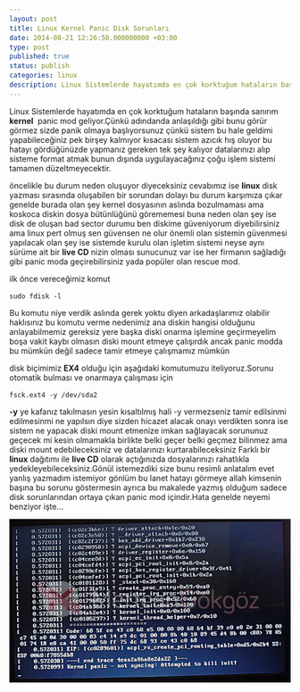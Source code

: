 ```yaml
---
layout: post
title: Linux Kernel Panic Disk Sorunları
date: 2014-08-21 12:26:50.000000000 +03:00
type: post
published: true
status: publish
categories: linux
description: Linux Sistemlerde hayatımda en çok korktuğum hataların başında sanırım karnal panic mod geliyor.Çünkü adındanda anlaşıldığı gibi bunu görür görmez
---
```

Linux Sistemlerde hayatımda en çok korktuğum hataların başında sanırım **kernel** &nbsp;panic mod geliyor.Çünkü adındanda anlaşıldığı gibi bunu görür görmez sizde panik olmaya başlıyorsunuz çünkü sistem bu hale geldimi yapabileceğiniz pek birşey kalmıyor kısacası sistem azıcık hış oluyor bu hatayı gördüğünüzde yapmanız gereken tek şey kalıyor datalarınızı alıp sisteme format atmak bunun dışında uygulayacağınız çoğu işlem sistemi tamamen düzeltmeyecektir.

öncelikle bu durum neden oluşuyor diyeceksiniz cevabımız ise **linux** disk yazması sırasında oluşabilen bir sorundan dolayı bu durum karşımıza çıkar genelde burada olan şey kernel dosyasının aslında bozulmaması ama koskoca diskin dosya bütünlüğünü görememesi buna neden olan şey ise disk de oluşan bad sector durumu ben diskime güveniyorum diyebilirsiniz ama linux pert olmuş sen güvensen ne olur önemli olan sistemin güvenmesi yapılacak olan şey ise sistemde kurulu olan işletim sistemi neyse aynı sürüme ait bir **live CD** nizin olması sunucunuz var ise her firmanın sağladığı gibi panic moda geçirebilirsiniz yada popüler olan rescue mod.

ilk önce vereceğimiz komut

    sudo fdisk -l

Bu komutu niye verdik aslında gerek yoktu diyen arkadaşlarımız olabilir haklısınız bu komutu verme nedenimiz ana diskin hangisi olduğunu anlayabilmemiz gereksiz yere başka diski onarma işlemine geçirmeyelim boşa vakit kaybı olmasın diski mount etmeye çalışırdık ancak panic modda bu mümkün değil sadece tamir etmeye çalışmamız mümkün

disk biçimimiz **EX4** olduğu için aşağıdaki komutumuzu iteliyoruz.Sorunu otomatik bulması ve onarmaya çalışması için

    fsck.ext4 -y /dev/sda2

**-y** ye kafanız takılmasın yesin kısaltılmış hali -y vermezseniz tamir edilsinmi edilmesinmi ne yapılsın diye sizden hicazet alacak onayı verdikten sonra ise sistem ne yapacak diski mount etmenize imkan sağlayacak sorununuz geçecek mi kesin olmamakla birlikte belki geçer belki geçmez bilinmez ama diski mount edebileceksiniz ve datalarınızı kurtarabileceksiniz Farklı bir **linux** dağıtımı ile **live CD** olarak açtığınızda dosyalarınızı rahatlıkla yedekleyebileceksiniz.Gönül istemezdiki size bunu resimli anlatalım evet yanlış yazmadım istemiyor gönlüm bu lanet hatayı görmeye allah kimsenin başına bu sorunu göstermesin ayrıca bu makalede yazmış olduğum sadece disk sorunlarından ortaya çıkan panic mod içindir.Hata genelde neyemi benziyor işte...

![kernelpanicmodegorsel1](/assets/kernelpanicmodegorsel1.jpg)
